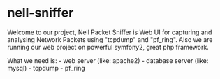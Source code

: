nell-sniffer
============

Welcome to our project,
Nell Packet Sniffer is Web UI for capturing and analysing Network Packets using "tcpdump" and "pf_ring".
Also we are running our web project on powerful symfony2, great php framework.

What we need is:
    - web server (like: apache2)
    - database server (like: mysql)
    - tcpdump
    - pf_ring


